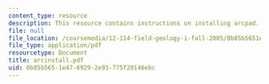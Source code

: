 ```yaml
---
content_type: resource
description: This resource contains instructions on installing arcpad.
file: null
file_location: /coursemedia/12-114-field-geology-i-fall-2005/0b85b5651e4769292e93775f20146ebc_arcinstall.pdf
file_type: application/pdf
resourcetype: Document
title: arcinstall.pdf
uid: 0b85b565-1e47-6929-2e93-775f20146ebc
---
```

